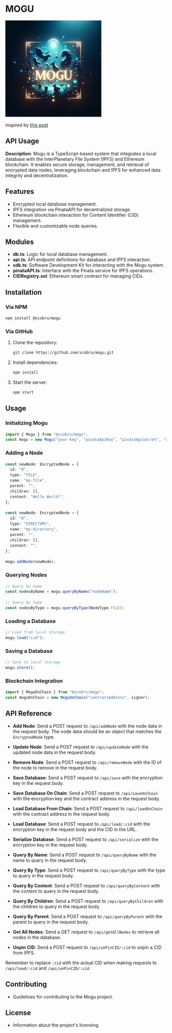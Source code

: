 # MOGU

<img src="./mogu.png" alt="image" width="300" height="300">

inspired by [this post](https://levelup.gitconnected.com/build-a-scalable-database-with-typescript-and-ipfs-11eceaf97e7d)

## API Usage

**Description**: Mogu is a TypeScript-based system that integrates a local database with the InterPlanetary File System (IPFS) and Ethereum blockchain. It enables secure storage, management, and retrieval of encrypted data nodes, leveraging blockchain and IPFS for enhanced data integrity and decentralization.

## Features

- Encrypted local database management.
- IPFS integration via PinataAPI for decentralized storage.
- Ethereum blockchain interaction for Content Identifier (CID) management.
- Flexible and customizable node queries.

## Modules

- **db.ts**: Logic for local database management.
- **api.ts**: API endpoint definitions for database and IPFS interaction.
- **sdk.ts**: Software Development Kit for interacting with the Mogu system.
- **pinataAPI.ts**: Interface with the Pinata service for IPFS operations.
- **CIDRegistry.sol**: Ethereum smart contract for managing CIDs.

## Installation

### Via NPM

```bash
npm install @scobru/mogu
```

### Via GitHub

1. Clone the repository:

   ```bash
   git clone https://github.com/scobru/mogu.git
   ```

2. Install dependencies:

   ```bash
   npm install
   ```

3. Start the server:

   ```bash
   npm start
   ```

## Usage

### Initializing Mogu

```typescript
import { Mogu } from "@scobru/mogu";
const mogu = new Mogu("your-key", "pinataApiKey", "pinataApiSecret", "dbName");
```

### Adding a Node

```typescript
const newNode: EncryptedNode = {
  id: "0",
  type: "FILE",
  name: "my-file",
  parent: "",
  children: [],
  content: "Hello World!",
};

const newNode: EncryptedNode = {
  id: "0",
  type: "DIRECTORY",
  name: "my-directory",
  parent: "",
  children: [],
  content: "",
};

mogu.addNode(newNode);
```

### Querying Nodes

```typescript
// Query by name
const nodesByName = mogu.queryByName("nodeName");

// Query by type
const nodesByType = mogu.queryByType(NodeType.FILE);
```

### Loading a Database

```typescript
// Load from local storage
mogu.load("cid");
```

### Saving a Database

```typescript
// Save to local storage
mogu.store();
```

### Blockchain Integration

```typescript
import { MoguOnChain } from "@scobru/mogu";
const moguOnChain = new MoguOnChain("contractAddress", signer);
```

## API Reference

- **Add Node**: Send a POST request to `/api/addNode` with the node data in the request body. The node data should be an object that matches the `EncryptedNode` type.

- **Update Node**: Send a POST request to `/api/updateNode` with the updated node data in the request body.

- **Remove Node**: Send a POST request to `/api/removeNode` with the ID of the node to remove in the request body.

- **Save Database**: Send a POST request to `/api/save` with the encryption key in the request body.

- **Save Database On Chain**: Send a POST request to `/api/saveOnChain` with the encryption key and the contract address in the request body.

- **Load Database From Chain**: Send a POST request to `/api/loadOnChain` with the contract address in the request body.

- **Load Database**: Send a POST request to `/api/load/:cid` with the encryption key in the request body and the CID in the URL.

- **Serialize Database**: Send a POST request to `/api/serialize` with the encryption key in the request body.

- **Query By Name**: Send a POST request to `/api/queryByName` with the name to query in the request body.

- **Query By Type**: Send a POST request to `/api/queryByType` with the type to query in the request body.

- **Query By Content**: Send a POST request to `/api/queryByContent` with the content to query in the request body.

- **Query By Children**: Send a POST request to `/api/queryByChildren` with the children to query in the request body.

- **Query By Parent**: Send a POST request to `/api/queryByParent` with the parent to query in the request body.

- **Get All Nodes**: Send a GET request to `/api/getAllNodes` to retrieve all nodes in the database.

- **Unpin CID**: Send a POST request to `/api/unPinCID/:cid` to unpin a CID from IPFS.

Remember to replace `:cid` with the actual CID when making requests to `/api/load/:cid` and `/api/unPinCID/:cid`.

## Contributing

- Guidelines for contributing to the Mogu project.

## License

- Information about the project's licensing.
